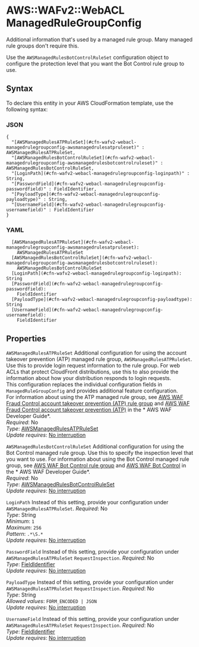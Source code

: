 # AWS::WAFv2::WebACL ManagedRuleGroupConfig<a name="aws-properties-wafv2-webacl-managedrulegroupconfig"></a>

Additional information that's used by a managed rule group\. Many managed rule groups don't require this\.

Use the `AWSManagedRulesBotControlRuleSet` configuration object to configure the protection level that you want the Bot Control rule group to use\. 

## Syntax<a name="aws-properties-wafv2-webacl-managedrulegroupconfig-syntax"></a>

To declare this entity in your AWS CloudFormation template, use the following syntax:

### JSON<a name="aws-properties-wafv2-webacl-managedrulegroupconfig-syntax.json"></a>

```
{
  "[AWSManagedRulesATPRuleSet](#cfn-wafv2-webacl-managedrulegroupconfig-awsmanagedrulesatpruleset)" : AWSManagedRulesATPRuleSet,
  "[AWSManagedRulesBotControlRuleSet](#cfn-wafv2-webacl-managedrulegroupconfig-awsmanagedrulesbotcontrolruleset)" : AWSManagedRulesBotControlRuleSet,
  "[LoginPath](#cfn-wafv2-webacl-managedrulegroupconfig-loginpath)" : String,
  "[PasswordField](#cfn-wafv2-webacl-managedrulegroupconfig-passwordfield)" : FieldIdentifier,
  "[PayloadType](#cfn-wafv2-webacl-managedrulegroupconfig-payloadtype)" : String,
  "[UsernameField](#cfn-wafv2-webacl-managedrulegroupconfig-usernamefield)" : FieldIdentifier
}
```

### YAML<a name="aws-properties-wafv2-webacl-managedrulegroupconfig-syntax.yaml"></a>

```
  [AWSManagedRulesATPRuleSet](#cfn-wafv2-webacl-managedrulegroupconfig-awsmanagedrulesatpruleset): 
    AWSManagedRulesATPRuleSet
  [AWSManagedRulesBotControlRuleSet](#cfn-wafv2-webacl-managedrulegroupconfig-awsmanagedrulesbotcontrolruleset): 
    AWSManagedRulesBotControlRuleSet
  [LoginPath](#cfn-wafv2-webacl-managedrulegroupconfig-loginpath): String
  [PasswordField](#cfn-wafv2-webacl-managedrulegroupconfig-passwordfield): 
    FieldIdentifier
  [PayloadType](#cfn-wafv2-webacl-managedrulegroupconfig-payloadtype): String
  [UsernameField](#cfn-wafv2-webacl-managedrulegroupconfig-usernamefield): 
    FieldIdentifier
```

## Properties<a name="aws-properties-wafv2-webacl-managedrulegroupconfig-properties"></a>

`AWSManagedRulesATPRuleSet`  <a name="cfn-wafv2-webacl-managedrulegroupconfig-awsmanagedrulesatpruleset"></a>
Additional configuration for using the account takeover prevention \(ATP\) managed rule group, `AWSManagedRulesATPRuleSet`\. Use this to provide login request information to the rule group\. For web ACLs that protect CloudFront distributions, use this to also provide the information about how your distribution responds to login requests\.   
This configuration replaces the individual configuration fields in `ManagedRuleGroupConfig` and provides additional feature configuration\.   
For information about using the ATP managed rule group, see [AWS WAF Fraud Control account takeover prevention \(ATP\) rule group](https://docs.aws.amazon.com/waf/latest/developerguide/aws-managed-rule-groups-atp.html) and [AWS WAF Fraud Control account takeover prevention \(ATP\)](https://docs.aws.amazon.com/waf/latest/developerguide/waf-atp.html) in the * AWS WAF Developer Guide*\.  
*Required*: No  
*Type*: [AWSManagedRulesATPRuleSet](aws-properties-wafv2-webacl-awsmanagedrulesatpruleset.md)  
*Update requires*: [No interruption](https://docs.aws.amazon.com/AWSCloudFormation/latest/UserGuide/using-cfn-updating-stacks-update-behaviors.html#update-no-interrupt)

`AWSManagedRulesBotControlRuleSet`  <a name="cfn-wafv2-webacl-managedrulegroupconfig-awsmanagedrulesbotcontrolruleset"></a>
Additional configuration for using the Bot Control managed rule group\. Use this to specify the inspection level that you want to use\. For information about using the Bot Control managed rule group, see [AWS WAF Bot Control rule group](https://docs.aws.amazon.com/waf/latest/developerguide/aws-managed-rule-groups-bot.html) and [AWS WAF Bot Control](https://docs.aws.amazon.com/waf/latest/developerguide/waf-bot-control.html) in the * AWS WAF Developer Guide*\.  
*Required*: No  
*Type*: [AWSManagedRulesBotControlRuleSet](aws-properties-wafv2-webacl-awsmanagedrulesbotcontrolruleset.md)  
*Update requires*: [No interruption](https://docs.aws.amazon.com/AWSCloudFormation/latest/UserGuide/using-cfn-updating-stacks-update-behaviors.html#update-no-interrupt)

`LoginPath`  <a name="cfn-wafv2-webacl-managedrulegroupconfig-loginpath"></a>
Instead of this setting, provide your configuration under `AWSManagedRulesATPRuleSet`\. 
*Required*: No  
*Type*: String  
*Minimum*: `1`  
*Maximum*: `256`  
*Pattern*: `.*\S.*`  
*Update requires*: [No interruption](https://docs.aws.amazon.com/AWSCloudFormation/latest/UserGuide/using-cfn-updating-stacks-update-behaviors.html#update-no-interrupt)

`PasswordField`  <a name="cfn-wafv2-webacl-managedrulegroupconfig-passwordfield"></a>
Instead of this setting, provide your configuration under `AWSManagedRulesATPRuleSet` `RequestInspection`\. 
*Required*: No  
*Type*: [FieldIdentifier](aws-properties-wafv2-webacl-fieldidentifier.md)  
*Update requires*: [No interruption](https://docs.aws.amazon.com/AWSCloudFormation/latest/UserGuide/using-cfn-updating-stacks-update-behaviors.html#update-no-interrupt)

`PayloadType`  <a name="cfn-wafv2-webacl-managedrulegroupconfig-payloadtype"></a>
Instead of this setting, provide your configuration under `AWSManagedRulesATPRuleSet` `RequestInspection`\. 
*Required*: No  
*Type*: String  
*Allowed values*: `FORM_ENCODED | JSON`  
*Update requires*: [No interruption](https://docs.aws.amazon.com/AWSCloudFormation/latest/UserGuide/using-cfn-updating-stacks-update-behaviors.html#update-no-interrupt)

`UsernameField`  <a name="cfn-wafv2-webacl-managedrulegroupconfig-usernamefield"></a>
Instead of this setting, provide your configuration under `AWSManagedRulesATPRuleSet` `RequestInspection`\. 
*Required*: No  
*Type*: [FieldIdentifier](aws-properties-wafv2-webacl-fieldidentifier.md)  
*Update requires*: [No interruption](https://docs.aws.amazon.com/AWSCloudFormation/latest/UserGuide/using-cfn-updating-stacks-update-behaviors.html#update-no-interrupt)